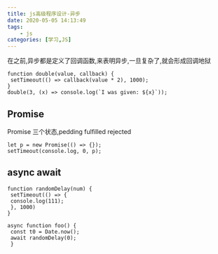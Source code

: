 ```yaml
---
title: js高级程序设计-异步
date: 2020-05-05 14:13:49
tags:
    - js
categories: [学习,JS]
---
```

在之前,异步都是定义了回调函数,来表明异步,一旦复杂了,就会形成回调地狱
<!-- more -->
```
function double(value, callback) { 
 setTimeout(() => callback(value * 2), 1000); 
} 
double(3, (x) => console.log(`I was given: ${x}`));
```
## Promise

Promise 三个状态,pedding fulfilled rejected
```
let p = new Promise(() => {}); 
setTimeout(console.log, 0, p);
```

## async await

```
function randomDelay(num) {
 setTimeout(() => { 
 console.log(111); 
 }, 1000)
}

async function foo() { 
 const t0 = Date.now(); 
 await randomDelay(0);
 }
```